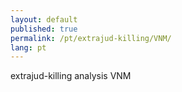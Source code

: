 ```yaml
---
layout: default
published: true
permalink: /pt/extrajud-killing/VNM/
lang: pt
---
```


extrajud-killing analysis VNM
